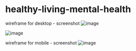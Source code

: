﻿# healthy-living-mental-health
 wireframe for desktop - screenshot
![image](https://github.com/user-attachments/assets/b64e4748-3176-4642-a66b-c8135e88da13)

![image](https://github.com/user-attachments/assets/ca83801a-d56b-42de-af71-ee5dd61303bc)


 wireframe for mobile - screenshot
![image](https://github.com/user-attachments/assets/50c4f224-ce9b-42e7-81b9-00b4960c54e0)


